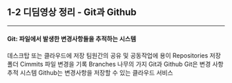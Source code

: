 ## 1-2 디딤영상 정리 - Git과 Github
---
#### Git: 파일에서 발생한 변경사항들을 추적하는 시스템 
데스크탑 또는 클라우드에 저장
팀원간의 공유 및 공동작업에 용이
Repositories
저장폴더
Cimmits
파일 변경을 기록
Branches
나무의 가지
Git과 Github
Git은 변경 사항 추적 시스템
Github는 변경사항을 저장할 수 있는 클라우드 서비스
